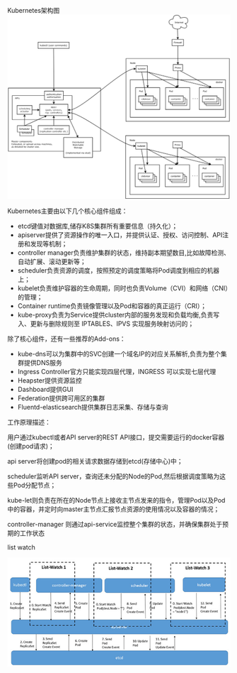 Kubernetes架构图![k8s架构图](https://raw.githubusercontent.com/wzxmt/images/master/img/k8s架构图.png)

Kubernetes主要由以下几个核心组件组成：

- etcd键值对数据库,储存K8S集群所有重要信息（持久化）；
- apiserver提供了资源操作的唯一入口，并提供认证、授权、访问控制、API注册和发现等机制；
- controller manager负责维护集群的状态，维持副本期望数目,比如故障检测、自动扩展、滚动更新等；
- scheduler负责资源的调度，按照预定的调度策略将Pod调度到相应的机器上；
- kubelet负责维护容器的生命周期，同时也负责Volume（CVI）和网络（CNI）的管理；
- Container runtime负责镜像管理以及Pod和容器的真正运行（CRI）；
- kube-proxy负责为Service提供cluster内部的服务发现和负载均衡,负责写入、更新与删除规则至 IPTABLES、IPVS 实现服务映射访问的；

除了核心组件，还有一些推荐的Add-ons：

- kube-dns可以为集群中的SVC创建一个域名IP的对应关系解析,负责为整个集群提供DNS服务
- Ingress Controller官方只能实现四层代理，INGRESS 可以实现七层代理
- Heapster提供资源监控
- Dashboard提供GUI
- Federation提供跨可用区的集群
- Fluentd-elasticsearch提供集群日志采集、存储与查询



工作原理描述：

用户通过kubectl或者API server的REST API接口，提交需要运行的docker容器(创建pod请求)；

api server将创建pod的相关请求数据存储到etcd(存储中心)中；

scheduler监听API server，查询还未分配的Node的Pod,然后根据调度策略为这些Pod分配节点；

kube-let则负责在所在的Node节点上接收主节点发来的指令，管理Pod以及Pod中的容器，并定时向master主节点汇报节点资源的使用情况以及容器的情况；

controller-manager 则通过api-service监控整个集群的状态，并确保集群处于预期的工作状态





list watch

![20170315101923](upload/20170315101923.jpg)